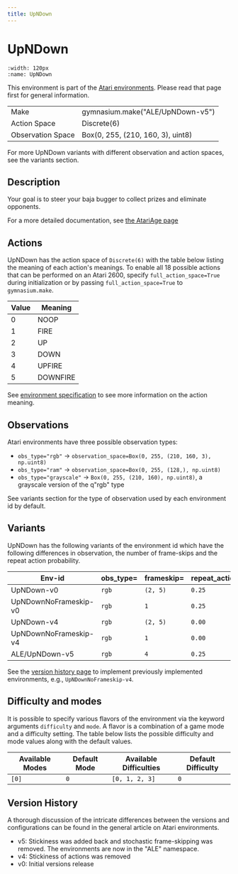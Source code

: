 ```yaml
---
title: UpNDown
---
```


# UpNDown

```{figure} ../_static/videos/environments/up_n_down.gif
:width: 120px
:name: UpNDown
```

This environment is part of the <a href='..'>Atari environments</a>. Please read that page first for general information.

|                   |                                   |
|-------------------|-----------------------------------|
| Make              | gymnasium.make("ALE/UpNDown-v5")  |
| Action Space      | Discrete(6)                       |
| Observation Space | Box(0, 255, (210, 160, 3), uint8) |

For more UpNDown variants with different observation and action spaces, see the variants section.

## Description

Your goal is to steer your baja bugger to collect prizes and eliminate opponents.

For a more detailed documentation, see [the AtariAge page](https://atariage.com/manual_html_page.php?SoftwareLabelID=574)

## Actions

UpNDown has the action space of `Discrete(6)` with the table below listing the meaning of each action's meanings.
To enable all 18 possible actions that can be performed on an Atari 2600, specify `full_action_space=True` during
initialization or by passing `full_action_space=True` to `gymnasium.make`.

|   Value | Meaning   |
|---------|-----------|
|       0 | NOOP      |
|       1 | FIRE      |
|       2 | UP        |
|       3 | DOWN      |
|       4 | UPFIRE    |
|       5 | DOWNFIRE  |

See [environment specification](../env-spec) to see more information on the action meaning.

## Observations

Atari environments have three possible observation types:

- `obs_type="rgb"` -> `observation_space=Box(0, 255, (210, 160, 3), np.uint8)`
- `obs_type="ram"` -> `observation_space=Box(0, 255, (128,), np.uint8)`
- `obs_type="grayscale"` -> `Box(0, 255, (210, 160), np.uint8)`, a grayscale version of the q"rgb" type

See variants section for the type of observation used by each environment id by default.

## Variants

UpNDown has the following variants of the environment id which have the following differences in observation,
the number of frame-skips and the repeat action probability.

| Env-id                | obs_type=   | frameskip=   | repeat_action_probability=   |
|-----------------------|-------------|--------------|------------------------------|
| UpNDown-v0            | `rgb`       | `(2, 5)`     | `0.25`                       |
| UpNDownNoFrameskip-v0 | `rgb`       | `1`          | `0.25`                       |
| UpNDown-v4            | `rgb`       | `(2, 5)`     | `0.00`                       |
| UpNDownNoFrameskip-v4 | `rgb`       | `1`          | `0.00`                       |
| ALE/UpNDown-v5        | `rgb`       | `4`          | `0.25`                       |

See the [version history page](https://ale.farama.org/environments/#version-history-and-naming-schemes) to implement previously implemented environments, e.g., `UpNDownNoFrameskip-v4`.

## Difficulty and modes

It is possible to specify various flavors of the environment via the keyword arguments `difficulty` and `mode`.
A flavor is a combination of a game mode and a difficulty setting. The table below lists the possible difficulty and mode values
along with the default values.

| Available Modes   | Default Mode   | Available Difficulties   | Default Difficulty   |
|-------------------|----------------|--------------------------|----------------------|
| `[0]`             | `0`            | `[0, 1, 2, 3]`           | `0`                  |

## Version History

A thorough discussion of the intricate differences between the versions and configurations can be found in the general article on Atari environments.

* v5: Stickiness was added back and stochastic frame-skipping was removed. The environments are now in the "ALE" namespace.
* v4: Stickiness of actions was removed
* v0: Initial versions release
